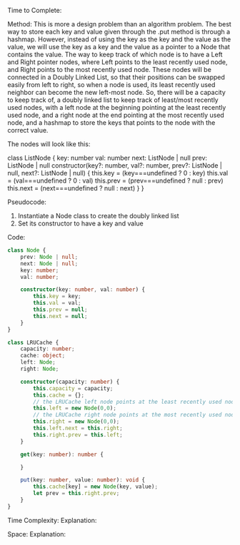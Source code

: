 Time to Complete:

Method: This is more a design problem than an algorithm problem. The best way to store each key and value given through the .put method is through a hashmap. However, instead of using the key as the key and the value as the value, we will use the key as a key and the value as a pointer to a Node that contains the value. The way to keep track of which node is to have a Left and Right pointer nodes, where Left points to the least recently used node, and Right points to the most recently used node. These nodes will be connected in a Doubly Linked List, so that their positions can be swapped easily from left to right, so when a node is used, its least recently used neighbor can become the new left-most node. So, there will be a capacity to keep track of, a doubly linked list to keep track of least/most recently used nodes, with a left node at the beginning pointing at the least recently used node, and a right node at the end pointing at the most recently used node, and a hashmap to store the keys that points to the node with the correct value.

The nodes will look like this:

class ListNode {
  key: number
  val: number
  next: ListNode | null
  prev: ListNode | null
  constructor(key?: number, val?: number, prev?: ListNode | null, next?: ListNode | null) {
    this.key = (key===undefined ? 0 : key)
    this.val = (val===undefined ? 0 : val)
    this.prev = (prev===undefined ? null : prev)
    this.next = (next===undefined ? null : next)
  }
}

Pseudocode:
1. Instantiate a Node class to create the doubly linked list
  1. Set its constructor to have a key and value


Code:

```ts
class Node {
    prev: Node | null;
    next: Node | null;
    key: number;
    val: number;

    constructor(key: number, val: number) {
        this.key = key;
        this.val = val;
        this.prev = null;
        this.next = null;
    }
}

class LRUCache {
    capacity: number;
    cache: object;
    left: Node;
    right: Node;

    constructor(capacity: number) {
        this.capacity = capacity;
        this.cache = {};
        // the LRUCache left node points at the least recently used node
        this.left = new Node(0,0);
        // the LRUCache right node points at the most recently used node
        this.right = new Node(0,0);
        this.left.next = this.right;
        this.right.prev = this.left;
    }

    get(key: number): number {

    }

    put(key: number, value: number): void {
        this.cache[key] = new Node(key, value);
        let prev = this.right.prev;
    }
}
```


Time Complexity:
Explanation:

Space:
Explanation:
